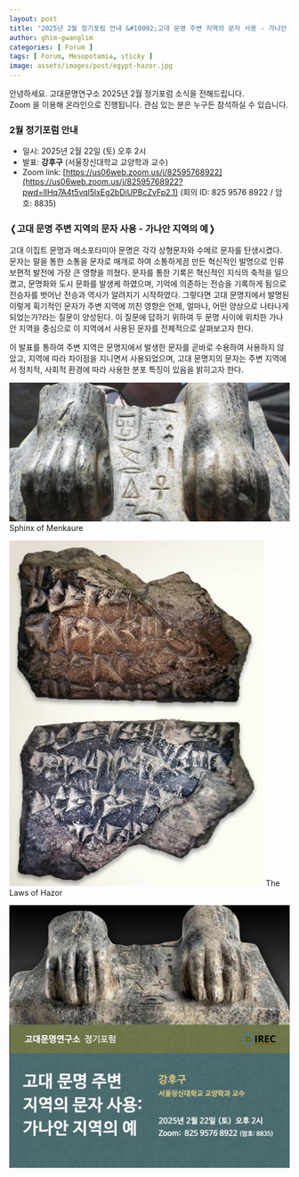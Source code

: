 ```yaml
---
layout: post
title: "2025년 2월 정기포럼 안내 &#10092;고대 문명 주변 지역의 문자 사용 - 가나안 지역의 예&#10093;"
author: ghim-gwanglim
categories: [ Forum ]
tags: [ Forum, Mesopotamia, sticky ]
image: assets/images/post/egypt-hazor.jpg
---
```


안녕하세요. 고대문명연구소 2025년 2월 정기포럼 소식을 전해드립니다.<br> 
Zoom 을 이용해 온라인으로 진행됩니다. 관심 있는 분은 누구든 참석하실 수 있습니다.


### 2월 정기포럼 안내

- 일시: 2025년 2월 22일 (토) 오후 2시
- 발표: __강후구__ (서울장신대학교 교양학과 교수)
- Zoom link: [https://us06web.zoom.us/j/82595768922](https://us06web.zoom.us/j/82595768922?pwd=llHq7A4t5vql5lxEg2bDiUPBcZvFp2.1)
  (회의 ID: 825 9576 8922 / 암호: 8835)


### &#10092;고대 문명 주변 지역의 문자 사용 - 가나안 지역의 예&#10093;

고대 이집트 문명과 메소포타미아 문명은 각각 상형문자와 수메르 문자를 탄생시켰다. 문자는 말을 통한 소통을 문자로 매개로 하여 소통하게끔 만든 혁신적인 발명으로 인류 보편적 발전에 가장 큰 영향을 끼쳤다. 문자를 통한 기록은 혁신적인 지식의 축적을 일으켰고, 문명화와 도시 문화를 발생케 하였으며, 기억에 의존하는 전승을 기록하게 됨으로 전승자를 벗어난 전승과 역사가 알려지기 시작하였다. 그렇다면 고대 문명지에서 발명된 이렇게 획기적인 문자가 주변 지역에 끼친 영향은 언제, 얼마나, 어떤 양상으로 나타나게 되었는가?라는 질문이 양성된다. 이 질문에 답하기 위하여 두 문명 사이에 위치한 가나안 지역을 중심으로 이 지역에서 사용된 문자를 전체적으로 살펴보고자 한다.

이 발표를 통하여 주변 지역은 문명지에서 발생한 문자를 곧바로 수용하여 사용하지 않았고, 지역에 따라 차이점을 지니면서 사용되었으며, 고대 문명지의 문자는 주변 지역에서 정치적, 사회적 환경에 따라 사용한 분포 특징이 있음을 밝히고자 한다.


![](/assets/images/post/egypt-hazor-01.jpg)
<span class="text-muted">Sphinx of Menkaure</span>
<br>

![](/assets/images/post/egypt-hazor-02.jpg)
<span class="text-muted">The Laws of Hazor</span>
<br>

![](/assets/images/post/irec-seminar-poster-2025-02.jpg)
